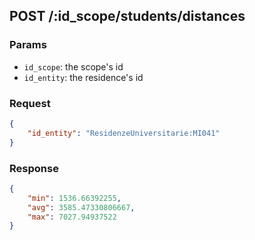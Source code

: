 ## POST /:id_scope/students/distances
### Params
- `id_scope`: the scope's id
- `id_entity`: the residence's id

### Request
```json
{
    "id_entity": "ResidenzeUniversitarie:MI041"
}
```
### Response
```json
{
    "min": 1536.66392255,
    "avg": 3585.47330806667,
    "max": 7027.94937522
}
```
